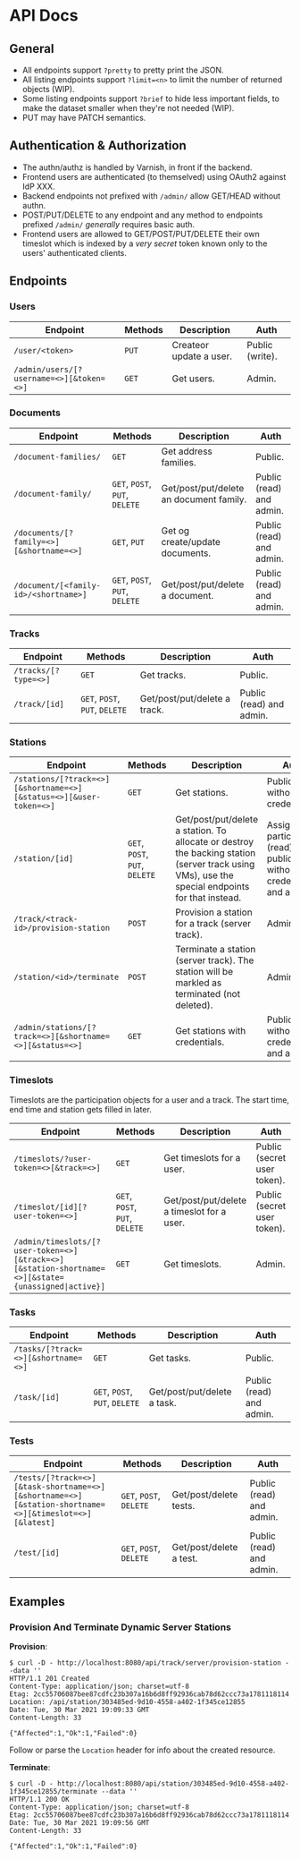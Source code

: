 # API Docs

## General

- All endpoints support `?pretty` to pretty print the JSON.
- All listing endpoints support `?limit=<n>` to limit the number of returned objects (WIP).
- Some listing endpoints support `?brief` to hide less important fields, to make the dataset smaller when they're not needed (WIP).
- PUT may have PATCH semantics.

## Authentication & Authorization

- The authn/authz is handled by Varnish, in front if the backend.
- Frontend users are authenticated (to themselved) using OAuth2 against IdP XXX.
- Backend endpoints not prefixed with `/admin/` allow GET/HEAD without authn.
- POST/PUT/DELETE to any endpoint and any method to endpoints prefixed `/admin/` _generally_ requires basic auth.
- Frontend users are allowed to GET/POST/PUT/DELETE their own timeslot which is indexed by a _very secret_ token known only to the users' authenticated clients.

## Endpoints

### Users

| Endpoint | Methods | Description | Auth |
| - | - | - | - |
| `/user/<token>` | `PUT` | Createor update a user. | Public (write). |
| `/admin/users/[?username=<>][&token=<>]` | `GET` | Get users. | Admin. |

### Documents

| Endpoint | Methods | Description | Auth |
| - | - | - | - |
| `/document-families/` | `GET` | Get address families. | Public. |
| `/document-family/` | `GET`, `POST`, `PUT`, `DELETE` | Get/post/put/delete an document family. | Public (read) and admin. |
| `/documents/[?family=<>][&shortname=<>]` | `GET`, `PUT` | Get og create/update documents. | Public (read) and admin. |
| `/document/[<family-id>/<shortname>]` | `GET`, `POST`, `PUT`, `DELETE` | Get/post/put/delete a document. | Public (read) and admin. |

### Tracks

| Endpoint | Methods | Description | Auth |
| - | - | - | - |
| `/tracks/[?type=<>]` | `GET` | Get tracks. | Public. |
| `/track/[id]` | `GET`, `POST`, `PUT`, `DELETE` | Get/post/put/delete a track. | Public (read) and admin. |

### Stations

| Endpoint | Methods | Description | Auth |
| - | - | - | - |
| `/stations/[?track=<>][&shortname=<>][&status=<>][&user-token=<>]` | `GET` | Get stations. | Public (read without credentials). |
| `/station/[id]` | `GET`, `POST`, `PUT`, `DELETE` | Get/post/put/delete a station. To allocate or destroy the backing station (server track using VMs), use the special endpoints for that instead. | Assigned participant (read), public (read without credentials) and admin. |
| `/track/<track-id>/provision-station` | `POST` | Provision a station for a track (server track). | Admin. |
| `/station/<id>/terminate` | `POST` | Terminate a station (server track). The station will be markled as terminated (not deleted). | Admin. |
| `/admin/stations/[?track=<>][&shortname=<>][&status=<>]` | `GET` | Get stations with credentials. | Public (read without credentials) and admin. |

### Timeslots

Timeslots are the participation objects for a user and a track. The start time, end time and station gets filled in later.

| Endpoint | Methods | Description | Auth |
| - | - | - | - |
| `/timeslots/?user-token=<>[&track=<>]` | `GET` | Get timeslots for a user. | Public (secret user token). |
| `/timeslot/[id][?user-token=<>]` | `GET`, `POST`, `PUT`, `DELETE` | Get/post/put/delete a timeslot for a user. | Public (secret user token). |
| `/admin/timeslots/[?user-token=<>][&track=<>][&station-shortname=<>][&state={unassigned\|active}]` | `GET` | Get timeslots. | Admin. |

### Tasks

| Endpoint | Methods | Description | Auth |
| - | - | - | - |
| `/tasks/[?track=<>][&shortname=<>]` | `GET` | Get tasks. | Public. |
| `/task/[id]` | `GET`, `POST`, `PUT`, `DELETE` | Get/post/put/delete a task. | Public (read) and admin. |

### Tests

| Endpoint | Methods | Description | Auth |
| - | - | - | - |
| `/tests/[?track=<>][&task-shortname=<>][&shortname=<>][&station-shortname=<>][&timeslot=<>][&latest]` | `GET`, `POST`, `DELETE` | Get/post/delete tests. | Public (read) and admin. |
| `/test/[id]` | `GET`, `POST`, `DELETE` | Get/post/delete a test. | Public (read) and admin. |

## Examples

### Provision And Terminate Dynamic Server Stations

**Provision**:

```
$ curl -D - http://localhost:8080/api/track/server/provision-station --data ''
HTTP/1.1 201 Created
Content-Type: application/json; charset=utf-8
Etag: 2cc55706087bee87cdfc23b307a16b6d8ff92936cab78d62ccc73a1781118114
Location: /api/station/303485ed-9d10-4558-a402-1f345ce12855
Date: Tue, 30 Mar 2021 19:09:33 GMT
Content-Length: 33

{"Affected":1,"Ok":1,"Failed":0}
```

Follow or parse the `Location` header for info about the created resource.

**Terminate**:

```
$ curl -D - http://localhost:8080/api/station/303485ed-9d10-4558-a402-1f345ce12855/terminate --data ''
HTTP/1.1 200 OK
Content-Type: application/json; charset=utf-8
Etag: 2cc55706087bee87cdfc23b307a16b6d8ff92936cab78d62ccc73a1781118114
Date: Tue, 30 Mar 2021 19:09:56 GMT
Content-Length: 33

{"Affected":1,"Ok":1,"Failed":0}

```
